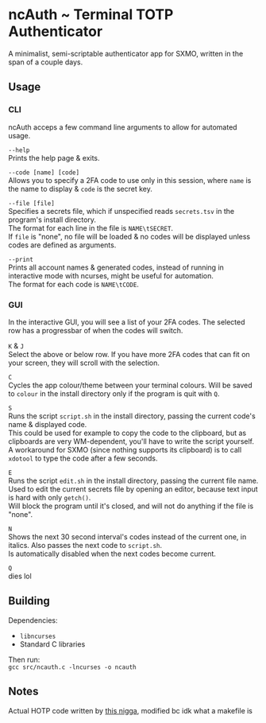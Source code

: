 # ncAuth ~ Terminal TOTP Authenticator
A minimalist, semi-scriptable authenticator app for SXMO, written in the span of a couple days.


## Usage
### CLI
ncAuth acceps a few command line arguments to allow for automated usage.

`--help`  
Prints the help page & exits.

`--code [name] [code]`  
Allows you to specify a 2FA code to use only in this session, where `name` is the name to display & `code` is the secret key.

`--file [file]`  
Specifies a secrets file, which if unspecified reads `secrets.tsv` in the program's install directory.  
The format for each line in the file is `NAME\tSECRET`.  
If `file` is "none", no file will be loaded & no codes will be displayed unless codes are defined as arguments.

`--print`  
Prints all account names & generated codes, instead of running in interactive mode with ncurses, might be useful for automation.  
The format for each code is `NAME\tCODE`.  

### GUI
In the interactive GUI, you will see a list of your 2FA codes. The selected row has a progressbar of when the codes will switch.

`K` & `J`  
Select the above or below row. If you have more 2FA codes that can fit on your screen, they will scroll with the selection.

`C`  
Cycles the app colour/theme between your terminal colours. Will be saved to `colour` in the install directory only if the program is quit with `Q`.

`S`  
Runs the script `script.sh` in the install directory, passing the current code's name & displayed code.  
This could be used for example to copy the code to the clipboard, but as clipboards are very WM-dependent, you'll have to write the script yourself.  
A workaround for SXMO (since nothing supports its clipboard) is to call `xdotool` to type the code after a few seconds.

`E`  
Runs the script `edit.sh` in the install directory, passing the current file name.  
Used to edit the current secrets file by opening an editor, because text input is hard with only `getch()`.  
Will block the program until it's closed, and will not do anything if the file is "none".

`N`  
Shows the next 30 second interval's codes instead of the current one, in italics. Also passes the next code to `script.sh`.  
Is automatically disabled when the next codes become current.

`Q`  
dies lol


## Building
Dependencies:
- `libncurses`
- Standard C libraries

Then run:  
`gcc src/ncauth.c -lncurses -o ncauth`


## Notes
Actual HOTP code written by [this nigga](https://github.com/RealAlphabet/GoogleAuthentificatorC), modified bc idk what a makefile is
